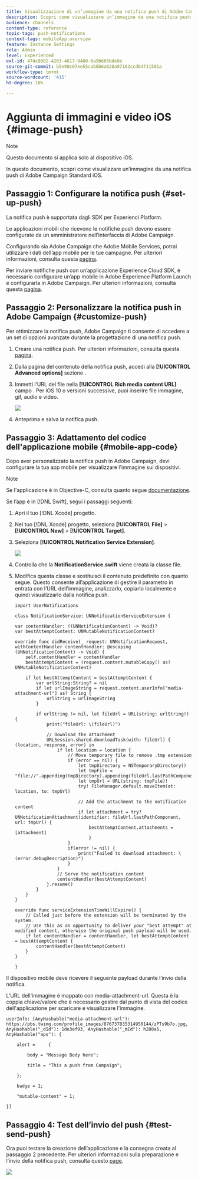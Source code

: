 ```yaml
---
title: Visualizzazione di un’immagine da una notifica push di Adobe Campaign Standard
description: Scopri come visualizzare un’immagine da una notifica push di Adobe Campaign su un dispositivo iOS.
audience: channels
content-type: reference
topic-tags: push-notifications
context-tags: mobileApp,overview
feature: Instance Settings
role: Admin
level: Experienced
exl-id: 474c8002-4263-4617-9480-6a9b603bde8e
source-git-commit: b5e98c07ee55cab0b6a628a97162ccd64711501a
workflow-type: tm+mt
source-wordcount: '415'
ht-degree: 18%

---
```


# Aggiunta di immagini e video iOS {#image-push}

>[!NOTE]
>
>Questo documento si applica solo al dispositivo iOS.

In questo documento, scopri come visualizzare un’immagine da una notifica push di Adobe Campaign Standard iOS.

## Passaggio 1: Configurare la notifica push {#set-up-push}

La notifica push è supportata dagli SDK per Experienci Platform.

Le applicazioni mobili che ricevono le notifiche push devono essere configurate da un amministratore nell’interfaccia di Adobe Campaign.

Configurando sia Adobe Campaign che Adobe Mobile Services, potrai utilizzare i dati dell’app mobile per le tue campagne. Per ulteriori informazioni, consulta questa [pagina](../../administration/using/configuring-a-mobile-application.md).

Per inviare notifiche push con un’applicazione Experience Cloud SDK, è necessario configurare un’app mobile in Adobe Experience Platform Launch e configurarla in Adobe Campaign. Per ulteriori informazioni, consulta questa [pagina](../../administration/using/configuring-a-mobile-application.md#channel-specific-config).

## Passaggio 2: Personalizzare la notifica push in Adobe Campaign {#customize-push}

Per ottimizzare la notifica push, Adobe Campaign ti consente di accedere a un set di opzioni avanzate durante la progettazione di una notifica push.

1. Creare una notifica push. Per ulteriori informazioni, consulta questa [pagina](../../channels/using/preparing-and-sending-a-push-notification.md).

1. Dalla pagina del contenuto della notifica push, accedi alla **[!UICONTROL Advanced options]** sezione .

1. Immetti l’URL del file nella **[!UICONTROL Rich media content URL]** campo .
Per iOS 10 o versioni successive, puoi inserire file immagine, gif, audio e video.

   ![](assets/push_notif_advanced_6.png)

1. Anteprima e salva la notifica push.

## Passaggio 3: Adattamento del codice dell&#39;applicazione mobile {#mobile-app-code}

Dopo aver personalizzato la notifica push in Adobe Campaign, devi configurare la tua app mobile per visualizzare l&#39;immagine sui dispositivi.

>[!NOTE]
>
>Se l&#39;applicazione è in Objective-C, consulta quanto segue [documentazione](https://experienceleague.adobe.com/docs/mobile-services/ios/messaging-ios/push-messaging/c-set-up-rich-push-notif-ios.html).

Se l’app è in [!DNL Swift], segui i passaggi seguenti:

1. Apri il tuo [!DNL Xcode] progetto.

1. Nel tuo [!DNL Xcode] progetto, seleziona **[!UICONTROL File]** > **[!UICONTROL New]** > **[!UICONTROL Target]**.

1. Seleziona **[!UICONTROL Notification Service Extension]**.

   ![](assets/push_notif_advanced_12.png)

1. Controlla che la **NotificationService.swift** viene creata la classe file.

1. Modifica questa classe e sostituisci il contenuto predefinito con quanto segue.
Questo consente all’applicazione di gestire il parametro in entrata con l’URL dell’immagine, analizzarlo, copiarlo localmente e quindi visualizzarlo dalla notifica push.

   ```
   import UserNotifications
   
   class NotificationService: UNNotificationServiceExtension {
   
   var contentHandler: ((UNNotificationContent) -> Void)?
   var bestAttemptContent: UNMutableNotificationContent?
   
   override func didReceive(_ request: UNNotificationRequest, withContentHandler contentHandler: @escaping (UNNotificationContent) -> Void) {
       self.contentHandler = contentHandler
       bestAttemptContent = (request.content.mutableCopy() as? UNMutableNotificationContent)
   
       if let bestAttemptContent = bestAttemptContent {
           var urlString:String? = nil
           if let urlImageString = request.content.userInfo["media-attachment-url"] as? String {
               urlString = urlImageString
           }
   
           if urlString != nil, let fileUrl = URL(string: urlString!) {
               print("fileUrl: \(fileUrl)")
   
               // Download the attachment
               URLSession.shared.downloadTask(with: fileUrl) { (location, response, error) in
                   if let location = location {
                       // Move temporary file to remove .tmp extension
                       if (error == nil) {
                           let tmpDirectory = NSTemporaryDirectory()
                           let tmpFile = "file://".appending(tmpDirectory).appending(fileUrl.lastPathComponent)
                           let tmpUrl = URL(string: tmpFile)!
                           try! FileManager.default.moveItem(at: location, to: tmpUrl)
   
                           // Add the attachment to the notification content
                           if let attachment = try? UNNotificationAttachment(identifier: fileUrl.lastPathComponent, url: tmpUrl) {
                               bestAttemptContent.attachments = [attachment]
                               }
                       }
                       if(error != nil) {
                           print("Failed to download attachment: \(error.debugDescription)")
                       }
                   }
                   // Serve the notification content
                   contentHandler(bestAttemptContent)
               }.resume()
           }
       }
   }
   
   override func serviceExtensionTimeWillExpire() {
       // Called just before the extension will be terminated by the system.
       // Use this as an opportunity to deliver your "best attempt" at modified content, otherwise the original push payload will be used.
       if let contentHandler = contentHandler, let bestAttemptContent = bestAttemptContent {
           contentHandler(bestAttemptContent)
       }
   }
   
   }
   ```

Il dispositivo mobile deve ricevere il seguente payload durante l’invio della notifica.

L&#39;URL dell&#39;immagine è mappato con media-attachment-url. Questa è la coppia chiave/valore che è necessario gestire dal punto di vista del codice dell&#39;applicazione per scaricare e visualizzare l&#39;immagine.

```
userInfo: [AnyHashable("media-attachment-url"): https://pbs.twimg.com/profile_images/876737835314950144/zPTs9b7o.jpg, AnyHashable("_dId"): 1de3ef93, AnyHashable("_mId"): h280a5, AnyHashable("aps"): {
 
    alert =     {
 
        body = "Message Body here";
 
        title = "This a push from Campaign";
 
    };
 
    badge = 1;
 
    "mutable-content" = 1;
 
}]
```

## Passaggio 4: Test dell’invio del push {#test-send-push}

Ora puoi testare la creazione dell’applicazione e la consegna creata al passaggio 2 precedente. Per ulteriori informazioni sulla preparazione e l’invio della notifica push, consulta questo [page](../../channels/using/preparing-and-sending-a-push-notification.md).

![](assets/push_notif_advanced_34.png)

